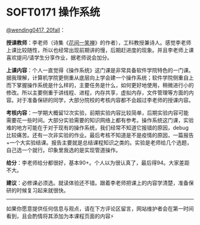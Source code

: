 # SOFT0171 操作系统

[@wending0417, 20fall](https://github.com/wending0417)：

**授课教师**：李老师（诗集《[花间一笑禅](https://yd.qq.com/web/bookDetail/44432070811e3c438g015b6e)》的作者），工科教授兼诗人。感觉李老师上课比较随性，所以也经常出现前期讲的慢，后期赶进度的现象。并且李老师上课喜欢提问/请学生分享作业，据老师说会加分。

**上课内容**：个人一直觉得《操作系统》这门课是非常具备软件学院特色的一门课。据我理解，计算机学院更侧重从底层向上学会建一个操作系统；软件学院侧重自上而下掌握操作系统是什么样的，主要任务是什么，如何更好地使用，稍微进行小的修改。所以主要侧重于讲线程、进程，内存共享，虚拟内存，文件管理等方面的内容。对于准备保研的同学，大部分院校的考核内容都不会超过李老师的授课内容。

**考核内容**：一学期大概留12次实验，前期实验内容比较简单，后期实验内容可能需要花一些时间。大部分实验需要的知识网络上都有参考。操作系统这门课，实验难的地方可能在于对于现有的操作系统，我们经常不知道它报错的原因，debug比较痛苦。还有一次非实验的作业。最后考核不知道是不是疫情的原因，一篇报告+一个大实验结课。报告主要就是总结课程知识之类的。实验是老师给几个选题，自己选一个就行。印象里我选的是实现管道操作。

**给分**：李老师给分都很好，基本90+。个人以为很认真了，最后得94。大家差距不大。

**建议**：必修课必须选。就读体验还不错。跟着李老师把课上的内容学清楚，准备保研的时候复习起来就很快。

------

如果你愿意提供任何信息与观点，请在下方评论区留言，网站维护者会在第一时间看到，且会酌情将其添加为本课程页面的内容⚡️

